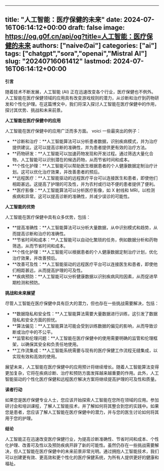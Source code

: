
---
title: "人工智能：医疗保健的未来"
date: 2024-07-16T06:14:12+00:00
draft: false
image: https://og.g0f.cn/api/og?title=人工智能：医疗保健的未来
authors: ["naiveのai"]
categories: ["ai"]
tags: ["chatgpt","sora","openai","Mistral AI"]
slug: "20240716061412"
lastmod: 2024-07-16T06:14:12+00:00
---
**引言**

随着技术不断发展，人工智能 (AI) 正在迅速改变各个行业，医疗保健也不例外。人工智能在医疗保健领域的应用具有改变游戏规则的潜力，从诊断和治疗到药物研发和个性化护理。在这篇博文中，我们将深入探讨人工智能在医疗保健中的作用，探讨其优势、挑战和未来前景。

**人工智能在医疗保健中的应用**

人工智能在医疗保健中的应用广泛而多方面。 voici 一些最突出的例子：

* **诊断和治疗：**人工智能算法可以分析患者数据，识别疾病模式，并为治疗提供建议。这可以提高诊断的准确性，并为患者提供更有效的治疗方法。
* **药物研发：**人工智能可以加速药物发现和开发过程。通过筛选大量化合物，人工智能可以识别潜在的候选药物，从而节省时间和成本。
* **个性化护理：**人工智能可以帮助医生根据患者的个人健康数据定制治疗计划。这可以优化治疗效果，并改善患者的预后。
* **远程医疗：**人工智能驱动的远程医疗平台可以连接医生和患者，即使他们相距甚远。这提高了护理的可及性，并为农村或行动不便的患者提供了便利。
* **医疗影像：**人工智能算法可以分析医疗影像，如 X 射线和 MRI，以检测疾病和异常。这可以提高诊断的准确性，并减少误诊的可能性。

**人工智能的优势**

人工智能在医疗保健中具有众多优势，包括：

* **提高准确性：**人工智能算法可以分析大量数据，从中识别模式和趋势，从而提高诊断和治疗的准确性。
* **节省时间和成本：**人工智能可以自动化繁琐的任务，例如数据分析和药物筛选，从而节省时间和成本。
* **个性化护理：**人工智能可以根据患者的个人健康数据定制治疗计划，优化治疗效果，并改善预后。
* **改善可及性：**人工智能驱动的远程医疗平台可以连接医生和患者，即使他们相距甚远，从而提高护理的可及性。
* **疾病预防：**人工智能可以分析健康数据以识别疾病风险因素，从而促进早期检测和预防。

**挑战和未来展望**

尽管人工智能在医疗保健中具有巨大的潜力，但也存在一些挑战需要解决，包括：

* **数据隐私和安全性：**人工智能算法需要大量数据进行训练，这引发了数据隐私和安全方面的担忧。
* **算法偏见：**人工智能算法可能会受到训练数据的偏见的影响，从而导致诊断或治疗中的不公平。
* **监管和伦理问题：**人工智能在医疗保健中的使用需要明确的监管和伦理框架，以确保其安全和负责任地使用。
* **工作流集成：**人工智能系统需要与现有的医疗保健工作流程无缝集成，以实现有效和高效的使用。

展望未来，人工智能在医疗保健中的应用预计将继续增长。随着人工智能算法变得更加复杂，它将在疾病诊断、治疗和预防方面发挥越来越重要的作用。此外，人工智能驱动的个性化医疗保健和远程医疗解决方案将继续提高护理的可及性和质量。

**读者行动**

如果您是医疗保健专业人士，您应该开始探索人工智能在您所在领域的应用。参加研讨会和培训课程，了解人工智能技术，并了解如何将其整合到您的实践中。如果您是患者，您应该了解人工智能在医疗保健中的潜力，并与您的医生讨论如何将其用于您的护理。

**结论**

人工智能正在迅速改变医疗保健行业，为提高诊断准确性、节省时间和成本、个性化护理、改善可及性以及预防疾病开辟了新的可能性。虽然仍存在一些挑战需要解决，但人工智能在医疗保健中的未来前景非常光明。通过拥抱人工智能技术，我们可以创建更有效、更高效和更个性化的医疗保健系统，为所有人提供更好的健康和福祉。